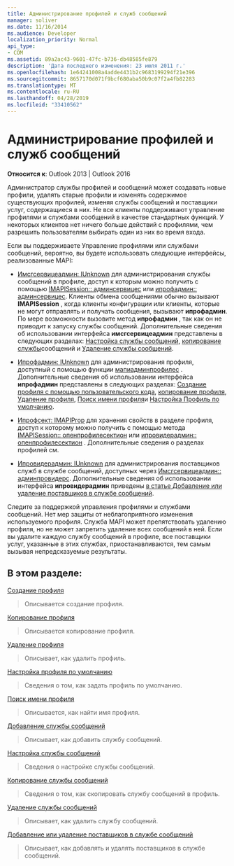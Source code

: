 ```yaml
---
title: Администрирование профилей и служб сообщений
manager: soliver
ms.date: 11/16/2014
ms.audience: Developer
localization_priority: Normal
api_type:
- COM
ms.assetid: 89a2ac43-9601-47fc-b736-db48585fe879
description: 'Дата последнего изменения: 23 июля 2011 г.'
ms.openlocfilehash: 1e64241008a4adde4431b2c9683199294f21e396
ms.sourcegitcommit: 8657170d071f9bcf680aba50b9c07f2a4fb82283
ms.translationtype: MT
ms.contentlocale: ru-RU
ms.lasthandoff: 04/28/2019
ms.locfileid: "33410562"
---
```

# <a name="administering-profiles-and-message-services"></a>Администрирование профилей и служб сообщений

  
  
**Относится к**: Outlook 2013 | Outlook 2016 
  
Администратор службы профилей и сообщений может создавать новые профили, удалять старые профили и изменять содержимое существующих профилей, изменяя службы сообщений и поставщики услуг, содержащиеся в них. Не все клиенты поддерживают управление профилями и службами сообщений в качестве стандартных функций. У некоторых клиентов нет ничего больше действий с профилями, чем разрешить пользователям выбирать один из них во время входа.
  
Если вы поддерживаете Управление профилями или службами сообщений, вероятно, вы будете использовать следующие интерфейсы, реализованные MAPI:
  
- [Имсгсервицеадмин: IUnknown](imsgserviceadminiunknown.md) для администрирования службы сообщений в профиле, доступ к которым можно получить с помощью [IMAPISession:: админсервицес](imapisession-adminservices.md) или [ипрофадмин:: админсервицес](iprofadmin-adminservices.md). Клиенты обмена сообщениями обычно вызывают **IMAPISession** , когда клиенты конфигурации или клиенты, которые не могут отправлять и получать сообщения, вызывают **ипрофадмин**. По мере возможности вызовите метод **ипрофадмин** , так как он не приводит к запуску службы сообщений. Дополнительные сведения об использовании интерфейса **имсгсервицеадмин** представлены в следующих разделах: [Настройка службы сообщений](configuring-a-message-service.md), [копирование службы](copying-a-message-service.md)сообщений и [Удаление службы сообщений](deleting-a-message-service.md).
    
- [Ипрофадмин: IUnknown](iprofadminiunknown.md) для администрирования профиля, доступный с помощью функции [мапиадминпрофилес](mapiadminprofiles.md) . Дополнительные сведения об использовании интерфейса **ипрофадмин** представлены в следующих разделах: [Создание профиля с помощью пользовательского кода](creating-a-profile-by-using-custom-code.md), [копирование профиля](copying-a-profile.md), [Удаление профиля](deleting-a-profile.md), [Поиск имени профиля](finding-a-profile-name.md)и [Настройка Профиль по умолчанию](setting-a-default-profile.md).
    
- [Ипрофсект: IMAPIProp](iprofsectimapiprop.md) для хранения свойств в разделе профиля, доступ к которому можно получить с помощью метода [IMAPISession:: опенпрофилесектион](imapisession-openprofilesection.md) или [ипровидерадмин:: опенпрофилесектион](iprovideradmin-openprofilesection.md) . Дополнительные сведения о разделах профилей см. [](mapi-profiles.md)
    
- [Ипровидерадмин: IUnknown](iprovideradminiunknown.md) для администрирования поставщиков служб в службе сообщений, доступных через [Имсгсервицеадмин:: админпровидерс](imsgserviceadmin-adminproviders.md). Дополнительные сведения об использовании интерфейса **ипровидерадмин** приведены [в статье Добавление или удаление поставщиков в службе сообщений](adding-or-deleting-providers-in-a-message-service.md).
    
Следите за поддержкой управления профилями и службами сообщений. Нет мер защиты от неблагоприятного изменения используемого профиля. Служба MAPI может препятствовать удалению профиля, но не может запретить удаление всех сообщений в ней. Если вы удалите каждую службу сообщений в профиле, все поставщики услуг, указанные в этих службах, приостанавливаются, тем самым вызывая непредсказуемые результаты.
  
## <a name="in-this-section"></a>В этом разделе:

[Создание профиля](creating-a-profile.md)
  
> Описывается создание профиля.
    
[Копирование профиля](copying-a-profile.md)
  
> Описывается копирование профиля.
    
[Удаление профиля](deleting-a-profile.md)
  
> Описывает, как удалить профиль.
    
[Настройка профиля по умолчанию](setting-a-default-profile.md)
  
> Сведения о том, как задать профиль по умолчанию.
    
[Поиск имени профиля](finding-a-profile-name.md)
  
> Описывается, как найти имя профиля.
    
[Добавление службы сообщений](adding-a-message-service.md)
  
> Описывает, как добавить службу сообщений.
    
[Настройка службы сообщений](configuring-a-message-service.md)
  
> Сведения о настройке службы сообщений.
    
[Копирование службы сообщений](copying-a-message-service.md)
  
> Сведения о том, как скопировать службу сообщений в профиль.
    
[Удаление службы сообщений](deleting-a-message-service.md)
  
> Описывает, как удалить службу сообщений.
    
[Добавление или удаление поставщиков в службе сообщений](adding-or-deleting-providers-in-a-message-service.md)
  
> Описывает, как добавлять и удалять поставщиков в службе сообщений.
    

